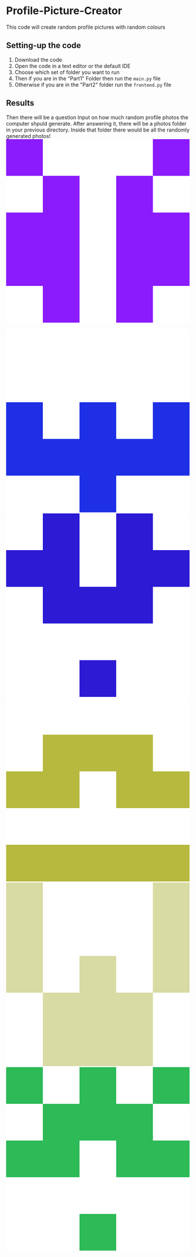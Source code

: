 # Profile-Picture-Creator
This code will create random profile pictures with random colours
## Setting-up the code
1. Download the code
2. Open the code in a text editor or the default IDE
3. Choose which set of folder you want to run
4. Then if you are in the "Part1" Folder then run the `main.py` file
5. Otherwise if you are in the "Part2" folder run the `frontend.py` file



## Results

Then there will be a question Input on how much random profile photos the computer shpuld generate. After answering it, there will be a photos folder in your previous directory. Inside that folder there would be all the randomly generated photos!
![alt text](https://github.com/riteshideas/Profile-Picture-Creator/blob/master/example_photos/MyPhoto(0).png?raw=true)

![alt text](https://github.com/riteshideas/Profile-Picture-Creator/blob/master/example_photos/MyPhoto(1).png?raw=true)
![alt text](https://github.com/riteshideas/Profile-Picture-Creator/blob/master/example_photos/MyPhoto(2).png?raw=true)
![alt text](https://github.com/riteshideas/Profile-Picture-Creator/blob/master/example_photos/MyPhoto(3).png?raw=true)
![alt text](https://github.com/riteshideas/Profile-Picture-Creator/blob/master/example_photos/MyPhoto(4).png?raw=true)
![alt text](https://github.com/riteshideas/Profile-Picture-Creator/blob/master/example_photos/MyPhoto(5).png?raw=true)

